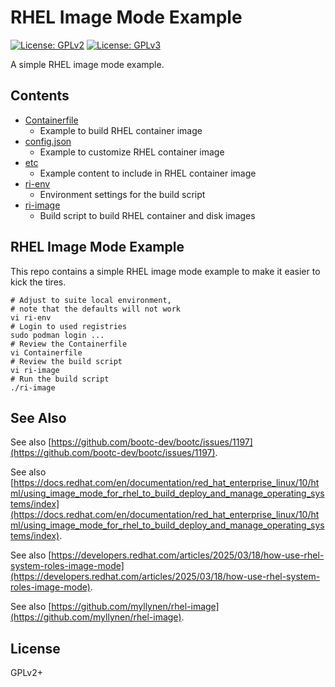 # RHEL Image Mode Example

[![License: GPLv2](https://img.shields.io/badge/license-GPLv2-brightgreen.svg)](https://www.gnu.org/licenses/old-licenses/gpl-2.0.en.html)
[![License: GPLv3](https://img.shields.io/badge/license-GPLv3-brightgreen.svg)](https://www.gnu.org/licenses/gpl-3.0)

A simple RHEL image mode example.

## Contents

* [Containerfile](Containerfile)
  * Example to build RHEL container image
* [config.json](config.json)
  * Example to customize RHEL container image
* [etc](etc)
  * Example content to include in RHEL container image
* [ri-env](ri-env)
  * Environment settings for the build script
* [ri-image](ri-image)
  * Build script to build RHEL container and disk images

## RHEL Image Mode Example

This repo contains a simple RHEL image mode example to make it easier to kick the tires.

```
# Adjust to suite local environment,
# note that the defaults will not work
vi ri-env
# Login to used registries
sudo podman login ...
# Review the Containerfile
vi Containerfile
# Review the build script
vi ri-image
# Run the build script
./ri-image
```

## See Also

See also
[https://github.com/bootc-dev/bootc/issues/1197](https://github.com/bootc-dev/bootc/issues/1197).

See also
[https://docs.redhat.com/en/documentation/red_hat_enterprise_linux/10/html/using_image_mode_for_rhel_to_build_deploy_and_manage_operating_systems/index](https://docs.redhat.com/en/documentation/red_hat_enterprise_linux/10/html/using_image_mode_for_rhel_to_build_deploy_and_manage_operating_systems/index).

See also
[https://developers.redhat.com/articles/2025/03/18/how-use-rhel-system-roles-image-mode](https://developers.redhat.com/articles/2025/03/18/how-use-rhel-system-roles-image-mode).

See also
[https://github.com/myllynen/rhel-image](https://github.com/myllynen/rhel-image).

## License

GPLv2+

